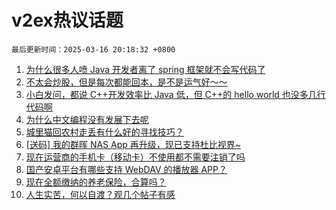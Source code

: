 # v2ex热议话题

`最后更新时间：2025-03-16 20:18:32 +0800`

1. [为什么很多人喷 Java 开发者离了 spring 框架就不会写代码了](https://www.v2ex.com/t/1118702)
1. [不太会炒股，但是每次都能回本，是不是运气好～～](https://www.v2ex.com/t/1118760)
1. [小白发问，都说 C++开发效率比 Java 低，但 C++的 hello world 也没多几行代码啊](https://www.v2ex.com/t/1118729)
1. [为什么中文编程没有发展下去呢](https://www.v2ex.com/t/1118805)
1. [城里猫回农村走丢有什么好的寻找技巧？](https://www.v2ex.com/t/1118756)
1. [[送码] 我的群晖 NAS App 再升级，现已支持杜比视界~](https://www.v2ex.com/t/1118750)
1. [现在运营商的手机卡（移动卡）不使用都不需要注销了吗](https://www.v2ex.com/t/1118746)
1. [国产安卓平台有哪些支持 WebDAV 的播放器 APP？](https://www.v2ex.com/t/1118712)
1. [现在全额缴纳的养老保险，合算吗？](https://www.v2ex.com/t/1118798)
1. [人生实苦，何以自渡？观几个帖子有感](https://www.v2ex.com/t/1118708)

